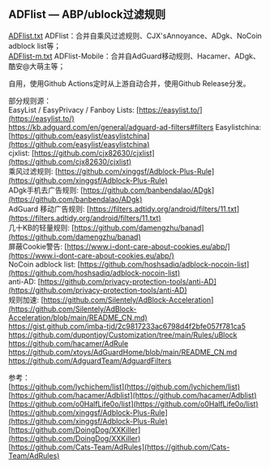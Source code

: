 ## ADFlist — ABP/ublock过滤规则
[ADFlist.txt](https://github.com/doiyes/ADFlist/releases/latest/download/ADFlist.txt)  ADFlist：合并自乘风过滤规则、CJX'sAnnoyance、ADgk、NoCoin adblock list等；  
[ADFlist-m.txt](https://github.com/doiyes/ADFlist/releases/latest/download/ADFlist-m.txt)  ADFlist-Mobile：合并自AdGuard移动规则、Hacamer、ADgk、酷安@大萌主等；  


自用，使用Github Actions定时从上游自动合并，使用Github Release分发。

部分规则源：  
EasyList / EasyPrivacy / Fanboy Lists: [https://easylist.to/](https://easylist.to/)  
https://kb.adguard.com/en/general/adguard-ad-filters#filters
Easylistchina: [https://github.com/easylist/easylistchina](https://github.com/easylist/easylistchina)     
cjxlist: [https://github.com/cjx82630/cjxlist](https://github.com/cjx82630/cjxlist)  
乘风过滤规则: [https://github.com/xinggsf/Adblock-Plus-Rule](https://github.com/xinggsf/Adblock-Plus-Rule)  
ADgk手机去广告规则: [https://github.com/banbendalao/ADgk](https://github.com/banbendalao/ADgk)  
AdGuard 移动广告规则: [https://filters.adtidy.org/android/filters/11.txt](https://filters.adtidy.org/android/filters/11.txt)  
几十KB的轻量规则: [https://github.com/damengzhu/banad](https://github.com/damengzhu/banad)  
屏蔽Cookie警告: [https://www.i-dont-care-about-cookies.eu/abp/](https://www.i-dont-care-about-cookies.eu/abp/)  
NoCoin adblock list: [https://github.com/hoshsadiq/adblock-nocoin-list](https://github.com/hoshsadiq/adblock-nocoin-list)  
anti-AD: [https://github.com/privacy-protection-tools/anti-AD](https://github.com/privacy-protection-tools/anti-AD)  
规则加速: [https://github.com/Silentely/AdBlock-Acceleration](https://github.com/Silentely/AdBlock-Acceleration/blob/main/README_CN.md)  
https://gist.github.com/imba-tjd/2c9817233ac6798d4f2bfe057f781ca5  
https://github.com/dupontjoy/Customization/tree/main/Rules/uBlock  
https://github.com/hacamer/AdRule  
https://github.com/xtoys/AdGuardHome/blob/main/README_CN.md  
https://github.com/AdguardTeam/AdguardFilters

参考：   
[https://github.com/lychichem/list](https://github.com/lychichem/list)  
[https://github.com/hacamer/Adblist](https://github.com/hacamer/Adblist)  
[https://github.com/o0HalfLife0o/list](https://github.com/o0HalfLife0o/list)   
[https://github.com/xinggsf/Adblock-Plus-Rule](https://github.com/xinggsf/Adblock-Plus-Rule)  
[https://github.com/DoingDog/XXKiller](https://github.com/DoingDog/XXKiller)  
[https://github.com/Cats-Team/AdRules](https://github.com/Cats-Team/AdRules)
